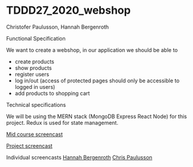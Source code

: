 # TDDD27_2020_webshop
Christofer Paulusson, Hannah Bergenroth

Functional Specification

We want to create a webshop, in our application we should be able to 
*  create products
*  show products
*  register users
*  log in/out (access of protected pages should only be accessible to logged in users)
*  add products to shopping cart

Technical specifications

We will be using the MERN stack (MongoDB Express React Node) for this project. Redux is used for state management.

[Mid course screencast](https://youtu.be/t9usx9mwfXA)

[Project screencast](https://youtu.be/CpGbj2rv2j0)

Individual screencasts
[Hannah Bergenroth](https://youtu.be/UALph3G-0kA)
[Chris Paulusson](https://youtu.be/sB_hpBvIztc)


